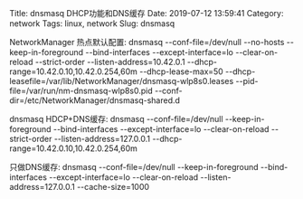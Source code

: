 Title: dnsmasq DHCP功能和DNS缓存
Date: 2019-07-12 13:59:41
Category: network
Tags: linux, network
Slug: dnsmasq


NetworkManager 热点默认配置:
dnsmasq --conf-file=/dev/null --no-hosts --keep-in-foreground --bind-interfaces --except-interface=lo --clear-on-reload --strict-order --listen-address=10.42.0.1 --dhcp-range=10.42.0.10,10.42.0.254,60m --dhcp-lease-max=50 --dhcp-leasefile=/var/lib/NetworkManager/dnsmasq-wlp8s0.leases --pid-file=/var/run/nm-dnsmasq-wlp8s0.pid --conf-dir=/etc/NetworkManager/dnsmasq-shared.d


dnsmasq HDCP+DNS缓存:
dnsmasq --conf-file=/dev/null --keep-in-foreground --bind-interfaces --except-interface=lo --clear-on-reload --strict-order --listen-address=127.0.0.1 --dhcp-range=10.42.0.10,10.42.0.254,60m


只做DNS缓存:
dnsmasq --conf-file=/dev/null --keep-in-foreground --bind-interfaces --except-interface=lo --clear-on-reload  --listen-address=127.0.0.1 --cache-size=1000
